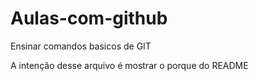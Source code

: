 # Aulas-com-github
Ensinar comandos basicos de GIT

A intenção desse arquivo é mostrar o porque do README

